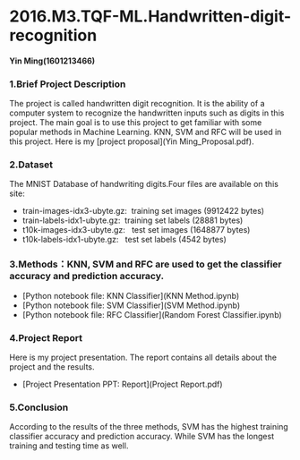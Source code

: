 # 2016.M3.TQF-ML.Handwritten-digit-recognition
#### Yin Ming(1601213466)
### 1.Brief Project Description
The project is called handwritten digit recognition. It is the ability of a computer system to recognize the handwritten inputs such as digits in this project. The main goal is to use this project to get familiar with some popular methods in Machine Learning. KNN, SVM and RFC will be used in this project. Here is my [project proposal](Yin Ming_Proposal.pdf).

### 2.Dataset
The MNIST Database of handwriting digits.Four files are available on this site:
* train-images-idx3-ubyte.gz:  training set images (9912422 bytes) 
* train-labels-idx1-ubyte.gz:  training set labels (28881 bytes) 
* t10k-images-idx3-ubyte.gz:   test set images (1648877 bytes) 
* t10k-labels-idx1-ubyte.gz:   test set labels (4542 bytes)

### 3.Methods：KNN, SVM and RFC are used to get the classifier accuracy and prediction accuracy.
* [Python notebook file: KNN Classifier](KNN Method.ipynb)
* [Python notebook file: SVM Classifier](SVM Method.ipynb)
* [Python notebook file: RFC Classifier](Random Forest Classifier.ipynb)

### 4.Project Report
Here is my project presentation. The report contains all details about the project and the results.
* [Project Presentation PPT: Report](Project Report.pdf)

### 5.Conclusion
According to the results of the three methods, SVM has the highest training classifier accuracy and prediction accuracy. While SVM has the longest training and testing time as well.

